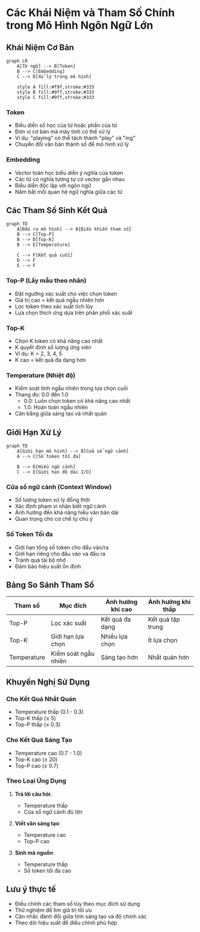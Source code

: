 # Các Khái Niệm và Tham Số Chính trong Mô Hình Ngôn Ngữ Lớn

## Khái Niệm Cơ Bản

```mermaid
graph LR
    A[Từ ngữ] --> B[Token]
    B --> C[Embedding]
    C --> D[Xử lý trong mô hình]
    
    style A fill:#f9f,stroke:#333
    style B fill:#9ff,stroke:#333
    style C fill:#9ff,stroke:#333
```

### Token
- Biểu diễn số học của từ hoặc phần của từ
- Đơn vị cơ bản mà máy tính có thể xử lý
- Ví dụ: "playing" có thể tách thành "play" và "ing"
- Chuyển đổi văn bản thành số để mô hình xử lý

### Embedding
- Vector toán học biểu diễn ý nghĩa của token
- Các từ có nghĩa tương tự có vector gần nhau
- Biểu diễn độc lập với ngôn ngữ
- Nắm bắt mối quan hệ ngữ nghĩa giữa các từ

## Các Tham Số Sinh Kết Quả

```mermaid
graph TD
    A[Đầu ra mô hình] --> B{Điều khiển tham số}
    B --> C[Top-P]
    B --> D[Top-K]
    B --> E[Temperature]
    
    C --> F[Kết quả cuối]
    D --> F
    E --> F
```

### Top-P (Lấy mẫu theo nhân)
- Đặt ngưỡng xác suất cho việc chọn token
- Giá trị cao = kết quả ngẫu nhiên hơn
- Lọc token theo xác suất tích lũy
- Lựa chọn thích ứng dựa trên phân phối xác suất

### Top-K
- Chọn K token có khả năng cao nhất
- K quyết định số lượng ứng viên
- Ví dụ: K = 2, 3, 4, 5
- K cao = kết quả đa dạng hơn

### Temperature (Nhiệt độ)
- Kiểm soát tính ngẫu nhiên trong lựa chọn cuối
- Thang đo: 0.0 đến 1.0
  - 0.0: Luôn chọn token có khả năng cao nhất
  - 1.0: Hoàn toàn ngẫu nhiên
- Cân bằng giữa sáng tạo và nhất quán

## Giới Hạn Xử Lý

```mermaid
graph TD
    A[Giới hạn mô hình] --> B[Cửa sổ ngữ cảnh]
    A --> C[Số token tối đa]
    
    B --> D[Hiểu ngữ cảnh]
    C --> E[Giới hạn độ dài I/O]
```

### Cửa sổ ngữ cảnh (Context Window)
- Số lượng token xử lý đồng thời
- Xác định phạm vi nhận biết ngữ cảnh
- Ảnh hưởng đến khả năng hiểu văn bản dài
- Quan trọng cho cơ chế tự chú ý

### Số Token Tối đa
- Giới hạn tổng số token cho đầu vào/ra
- Giới hạn riêng cho đầu vào và đầu ra
- Tránh quá tải bộ nhớ
- Đảm bảo hiệu suất ổn định

## Bảng So Sánh Tham Số

| Tham số | Mục đích | Ảnh hưởng khi cao | Ảnh hưởng khi thấp |
|---------|----------|-------------------|-------------------|
| Top-P | Lọc xác suất | Kết quả đa dạng | Kết quả tập trung |
| Top-K | Giới hạn lựa chọn | Nhiều lựa chọn | Ít lựa chọn |
| Temperature | Kiểm soát ngẫu nhiên | Sáng tạo hơn | Nhất quán hơn |

## Khuyến Nghị Sử Dụng

### Cho Kết Quả Nhất Quán
- Temperature thấp (0.1 - 0.3)
- Top-K thấp (≤ 5)
- Top-P thấp (≤ 0.3)

### Cho Kết Quả Sáng Tạo
- Temperature cao (0.7 - 1.0)
- Top-K cao (≥ 20)
- Top-P cao (≥ 0.7)

### Theo Loại Ứng Dụng
1. **Trả lời câu hỏi**:
   - Temperature thấp
   - Cửa sổ ngữ cảnh đủ lớn

2. **Viết văn sáng tạo**:
   - Temperature cao
   - Top-P cao

3. **Sinh mã nguồn**:
   - Temperature thấp
   - Số token tối đa cao

## Lưu ý thực tế
- Điều chỉnh các tham số tùy theo mục đích sử dụng
- Thử nghiệm để tìm giá trị tối ưu
- Cân nhắc đánh đổi giữa tính sáng tạo và độ chính xác
- Theo dõi hiệu suất để điều chỉnh phù hợp